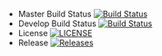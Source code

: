 
- Master Build Status [![Build Status](https://travis-ci.com/callumzw/test.svg?branch=master)](https://travis-ci.com/callumzw/test)
- Develop Build Status [![Build Status](https://travis-ci.org/callumzw/test.svg?branch=develop)](https://travis-ci.org/callumzw/test)
- License [![LICENSE](https://img.shields.io/github/license/callumzw/test.svg?style=flat-square)](https://github.com/callumzw/test/blob/master/LICENSE)
- Release [![Releases](https://img.shields.io/github/release/callumzw/test/all.svg?style=flat-square)](https://github.com/callumzw/test/releases)
